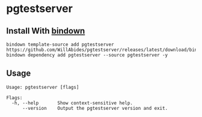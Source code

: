 # pgtestserver

## Install With [bindown](https://github.com/WillAbides/bindown)

```shell
bindown template-source add pgtestserver https://github.com/WillAbides/pgtestserver/releases/latest/download/bindown.yaml
bindown dependency add pgtestserver --source pgtestserver -y
```

## Usage
<!--- everything between the next line and the "end usage output" comment is generated by script/generate-readme --->
<!--- start usage output --->

```
Usage: pgtestserver [flags]

Flags:
  -h, --help       Show context-sensitive help.
      --version    Output the pgtestserver version and exit.
```

<!--- end usage output --->
